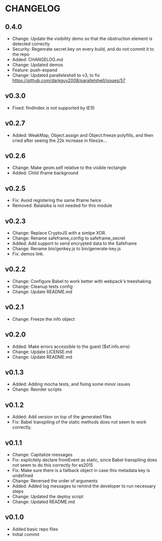 # CHANGELOG 

## 0.4.0
 - Change: Update the visibility demo so that the obstruction element is detected correctly
 - Security: Regenrate secret.key on every build, and do not commit it to the repo
 - Added: CHANGELOG.md
 - Change: Updated demos
 - Feature: push-expand
 - Change: Updated paralleleshell to v3, to fix https://github.com/darkguy2008/parallelshell/issues/57

## v0.3.0
 - Fixed: findIndex is not supported by IE10

## v0.2.7
 - Added: WeakMap, Object.assign and Object.freeze polyfills, and then cried after seeing the 22k increase in filesize...

## v0.2.6
 - Change: Make geom.self relative to the visible rectangle
 - Added: Child iframe background

## v0.2.5
 - Fix: Avoid registering the same Iframe twice
 - Removed: Balalaika is not needed for this module

## v0.2.3
 - Change: Replace CryptoJS with a simlpe XOR.
 - Change: Rename safeframe_config to safeframe_secret
 - Added: Add support to send encrypted data to the Safeframe
 - Change: Rename bin/genkey.js to bin/generate-key.js
 - Fix: demos link.

## v0.2.2
 - Change: Configure Babel to work better with webpack's treeshaking.
 - Change: Cleanup tests config
 - Change: Update README.md

## v0.2.1
 - Change: Freeze the info object

## v0.2.0
 - Added: Make errors accessible to the guest ($sf.info.errs)
 - Change: Update LICENSE.md
 - Change: Update README.md

## v0.1.3
 - Added: Adding mocha tests, and fixing some minor issues
 - Change: Reorder scripts

## v0.1.2
 - Added: Add version on top of the generated files
 - Fix: Babel transpiling of the static methods does not seem to work correctly.

## v0.1.1
 - Change: Capitalize messages
 - Fix: explicitely declare fromEvent as static, since Babel transpiling does not seem to do this correctly for es2015
 - Fix: Make sure there is a fallback object in case this metadata key is undefined
 - Change: Reversed the order of arguments
 - Added: Added log messages to remind the developer to run necessary steps
 - Change: Updated the deploy script
 - Change: Updated README.md

## v0.1.0
 - Added basic repo files
 - Initial commit
